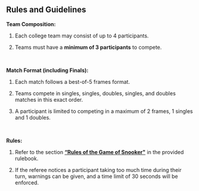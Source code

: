 ## Rules and Guidelines

**Team Composition:**

  1. Each college team may consist of up to 4 participants.

  2. Teams must have a **minimum of 3 participants** to compete.
<br>

**Match Format (including Finals):**

  1. Each match follows a best-of-5 frames format.
     
  2. Teams compete in singles, singles, doubles, singles, and doubles matches in this exact order.
     
  3. A participant is limited to competing in a maximum of 2 frames, 1 singles and 1 doubles.
     
     <br>
**Rules:**

   1. Refer to the section [**“Rules of the Game of Snooker"**](https://docs.google.com/document/d/1_XHjOSSwz_v6OAwnqECA6j3DJfvINxJWHYNOjRDVPpg/edit?usp=sharing)
       in the provided rulebook.
      
   2. If the referee notices a participant taking too much time during their turn, warnings can be given, and a time limit of 30 seconds will be enforced.
